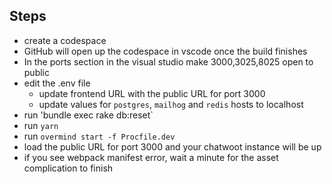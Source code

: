 ## Steps

- create a codespace
- GitHub will open up the codespace in vscode once the build finishes
- In the ports section in the visual studio make 3000,3025,8025 open to public
- edit the .env file
  - update frontend URL with the public URL for port 3000
  - update values for `postgres`, `mailhog` and `redis` hosts to localhost
- run 'bundle exec rake db:reset`
- run `yarn`
- run `overmind start -f Procfile.dev`
- load the public URL for port 3000 and your chatwoot instance will be up
- if you see webpack manifest error, wait a minute for the asset complication to finish

